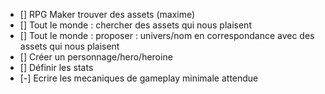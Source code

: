 
- [] RPG Maker trouver des assets (maxime)
- [] Tout le monde : chercher des assets qui nous plaisent
- [] Tout le monde : proposer : univers/nom en correspondance avec des assets qui nous plaisent
- [] Créer un personnage/hero/heroine
- [] Définir les stats
- [-] Ecrire les mecaniques de gameplay minimale attendue
